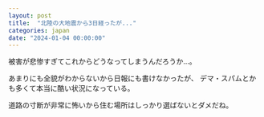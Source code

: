 ```yaml
---
layout: post
title:  "北陸の大地震から3日経ったが..."
categories: japan
date: "2024-01-04 00:00:00"
---
```


被害が悲惨すぎてこれからどうなってしまうんだろうか...。

あまりにも全貌がわからないから日報にも書けなかったが、
デマ・スパムとかも多くて本当に酷い状況になっている。

道路の寸断が非常に怖いから住む場所はしっかり選ばないとダメだね。

